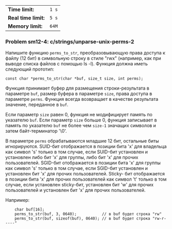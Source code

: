 |                      |       |
|----------------------|-------|
| **Time limit:**      | `1 s` |
| **Real time limit:** | `5 s` |
| **Memory limit:**    | `64M` |


### Problem sm12-4: c/strings/unparse-unix-perms-2

Напишите функцию `perms_to_str`, преобразовывающую права доступа
к файлу (12 бит) в символьную строку в стиле "rwx" (например, как
при выводе списка файлов с помощью ls -l). Функция должна иметь
следующий прототип:

    
    
    const char *perms_to_str(char *buf, size_t size, int perms);

Функция принимает буфер для размещения строки-результата в
параметре `buf`, размер буфера в параметре `size`, права доступа
в параметре `perms`. Функция всегда возвращает в качестве
результата значение, переданное в `buf`.

Если параметр `size` равен 0, функция не модифицирует память по
указателю `buf`. Если параметр `size` больше 0, функция
записывает в память по указателю `buf` не более чем `size-1`
значащих символов и затем байт-терминатор '\0'.

В параметре `perms` обрабатываются младшие 12 бит, остальные биты
игнорируются. SUID-бит отображается в позиции бита 'x' для
владельца как символ 's' только в том случае, если SUID-бит
установлен и установлен либо бит 'x' для группы, либо бит 'x' для
прочих пользователей. SGID-бит отображается в позиции бита 'x'
для группы как символ 's' только в том случае, если SGID-бит
установлен и установлен бит 'x' для прочих пользователей. Sticky-
бит отображается в позиции бита 'x' для прочих пользователей как
символ 't' только в том случае, если установлен sticky-бит,
установлен бит 'w' для прочих пользователей и установлен бит 'x'
для прочих пользователей.

Например:

    
    
        char buf[16];
        perms_to_str(buf, 3, 0640);           // в buf будет строка "rw"
        perms_to_str(buf, sizeof(buf), 0640); // в buf будет строка "rw-r-----"
    

